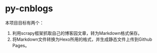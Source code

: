 # py-cnblogs

本项目目标有两个：
1. 利用scrapy框架抓取自己的博客园文章，转为Markdown格式保存。
2. 将Markdown文件转换为Hexo所用的格式，并生成静态文件上传到Github Pages。



